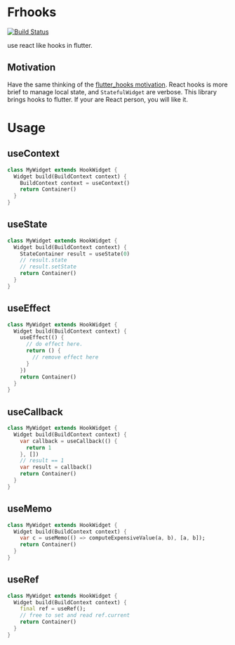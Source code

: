 # Frhooks

[![Build Status](https://travis-ci.org/huangbinjie/frhooks.svg?branch=master)](https://travis-ci.org/huangbinjie/frhooks)

use react like hooks in flutter.

## Motivation
Have the same thinking of the [flutter_hooks motivation](https://github.com/rrousselGit/flutter_hooks#motivation). React hooks is more brief to manage local state, and `StatefulWidget` are verbose. This library brings hooks to flutter. If your are React person, you will like it.

# Usage

## useContext

```dart
class MyWidget extends HookWidget {
  Widget build(BuildContext context) {
    BuildContext context = useContext() 
    return Container()
  }
}
```

## useState

```dart
class MyWidget extends HookWidget {
  Widget build(BuildContext context) {
    StateContainer result = useState(0)
    // result.state
    // result.setState
    return Container()
  }
}
```

## useEffect

```dart
class MyWidget extends HookWidget {
  Widget build(BuildContext context) {
    useEffect(() {
      // do effect here.
      return () {
        // remove effect here
      }
    })
    return Container()
  }
}
```

## useCallback

```dart
class MyWidget extends HookWidget {
  Widget build(BuildContext context) {
    var callback = useCallback(() {
      return 1
    }, [])
    // result == 1
    var result = callback()
    return Container()
  }
}
```

## useMemo

```dart
class MyWidget extends HookWidget {
  Widget build(BuildContext context) {
    var c = useMemo(() => computeExpensiveValue(a, b), [a, b]);
    return Container()
  }
}
```

## useRef

```dart
class MyWidget extends HookWidget {
  Widget build(BuildContext context) {
    final ref = useRef();
    // free to set and read ref.current
    return Container()
  }
}
```
